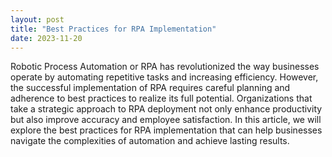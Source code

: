 ```yaml
---
layout: post
title: "Best Practices for RPA Implementation"
date: 2023-11-20
---
```


Robotic Process Automation or RPA has revolutionized the way businesses operate by automating repetitive tasks and increasing efficiency. However, the successful implementation of RPA requires careful planning and adherence to best practices to realize its full potential. Organizations that take a strategic approach to RPA deployment not only enhance productivity but also improve accuracy and employee satisfaction. In this article, we will explore the best practices for RPA implementation that can help businesses navigate the complexities of automation and achieve lasting results.
